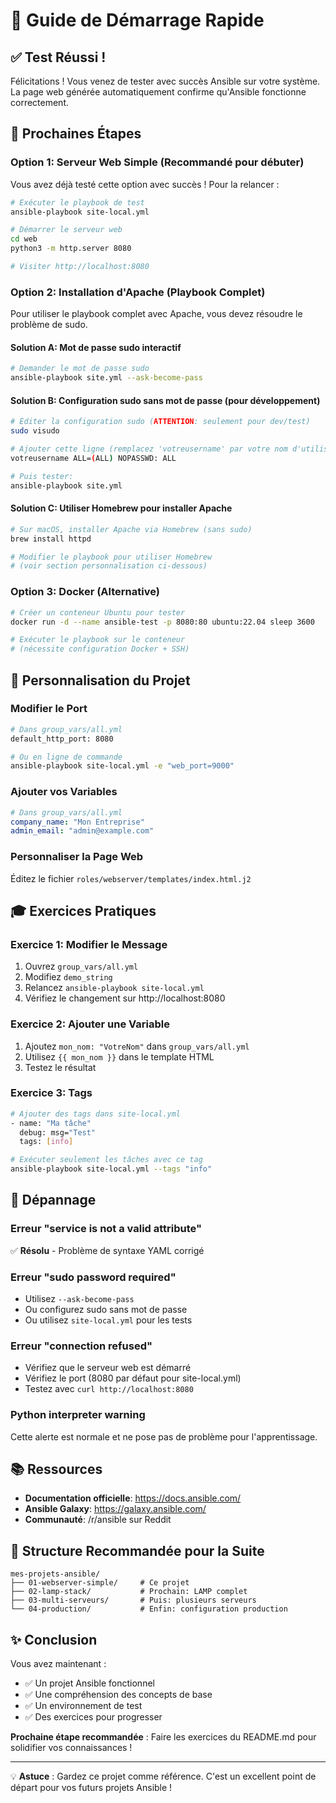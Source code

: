 # 🚀 Guide de Démarrage Rapide

## ✅ Test Réussi !

Félicitations ! Vous venez de tester avec succès Ansible sur votre système. La page web générée automatiquement confirme qu'Ansible fonctionne correctement.

## 🎯 Prochaines Étapes

### Option 1: Serveur Web Simple (Recommandé pour débuter)

Vous avez déjà testé cette option avec succès ! Pour la relancer :

```bash
# Exécuter le playbook de test
ansible-playbook site-local.yml

# Démarrer le serveur web
cd web
python3 -m http.server 8080

# Visiter http://localhost:8080
```

### Option 2: Installation d'Apache (Playbook Complet)

Pour utiliser le playbook complet avec Apache, vous devez résoudre le problème de sudo.

#### Solution A: Mot de passe sudo interactif

```bash
# Demander le mot de passe sudo
ansible-playbook site.yml --ask-become-pass
```

#### Solution B: Configuration sudo sans mot de passe (pour développement)

```bash
# Éditer la configuration sudo (ATTENTION: seulement pour dev/test)
sudo visudo

# Ajouter cette ligne (remplacez 'votreusername' par votre nom d'utilisateur):
votreusername ALL=(ALL) NOPASSWD: ALL

# Puis tester:
ansible-playbook site.yml
```

#### Solution C: Utiliser Homebrew pour installer Apache

```bash
# Sur macOS, installer Apache via Homebrew (sans sudo)
brew install httpd

# Modifier le playbook pour utiliser Homebrew
# (voir section personnalisation ci-dessous)
```

### Option 3: Docker (Alternative)

```bash
# Créer un conteneur Ubuntu pour tester
docker run -d --name ansible-test -p 8080:80 ubuntu:22.04 sleep 3600

# Exécuter le playbook sur le conteneur
# (nécessite configuration Docker + SSH)
```

## 🔧 Personnalisation du Projet

### Modifier le Port

```bash
# Dans group_vars/all.yml
default_http_port: 8080

# Ou en ligne de commande
ansible-playbook site-local.yml -e "web_port=9000"
```

### Ajouter vos Variables

```yaml
# Dans group_vars/all.yml
company_name: "Mon Entreprise"
admin_email: "admin@example.com"
```

### Personnaliser la Page Web

Éditez le fichier `roles/webserver/templates/index.html.j2`

## 🎓 Exercices Pratiques

### Exercice 1: Modifier le Message

1. Ouvrez `group_vars/all.yml`
2. Modifiez `demo_string`
3. Relancez `ansible-playbook site-local.yml`
4. Vérifiez le changement sur http://localhost:8080

### Exercice 2: Ajouter une Variable

1. Ajoutez `mon_nom: "VotreNom"` dans `group_vars/all.yml`
2. Utilisez `{{ mon_nom }}` dans le template HTML
3. Testez le résultat

### Exercice 3: Tags

```bash
# Ajouter des tags dans site-local.yml
- name: "Ma tâche"
  debug: msg="Test"
  tags: [info]

# Exécuter seulement les tâches avec ce tag
ansible-playbook site-local.yml --tags "info"
```

## 🐛 Dépannage

### Erreur "service is not a valid attribute"
✅ **Résolu** - Problème de syntaxe YAML corrigé

### Erreur "sudo password required"
- Utilisez `--ask-become-pass`
- Ou configurez sudo sans mot de passe
- Ou utilisez `site-local.yml` pour les tests

### Erreur "connection refused"
- Vérifiez que le serveur web est démarré
- Vérifiez le port (8080 par défaut pour site-local.yml)
- Testez avec `curl http://localhost:8080`

### Python interpreter warning
Cette alerte est normale et ne pose pas de problème pour l'apprentissage.

## 📚 Ressources

- **Documentation officielle**: https://docs.ansible.com/
- **Ansible Galaxy**: https://galaxy.ansible.com/
- **Communauté**: /r/ansible sur Reddit

## 🎯 Structure Recommandée pour la Suite

```
mes-projets-ansible/
├── 01-webserver-simple/     # Ce projet
├── 02-lamp-stack/           # Prochain: LAMP complet
├── 03-multi-serveurs/       # Puis: plusieurs serveurs
└── 04-production/           # Enfin: configuration production
```

## ✨ Conclusion

Vous avez maintenant :
- ✅ Un projet Ansible fonctionnel
- ✅ Une compréhension des concepts de base
- ✅ Un environnement de test
- ✅ Des exercices pour progresser

**Prochaine étape recommandée** : Faire les exercices du README.md pour solidifier vos connaissances !

---

💡 **Astuce** : Gardez ce projet comme référence. C'est un excellent point de départ pour vos futurs projets Ansible !